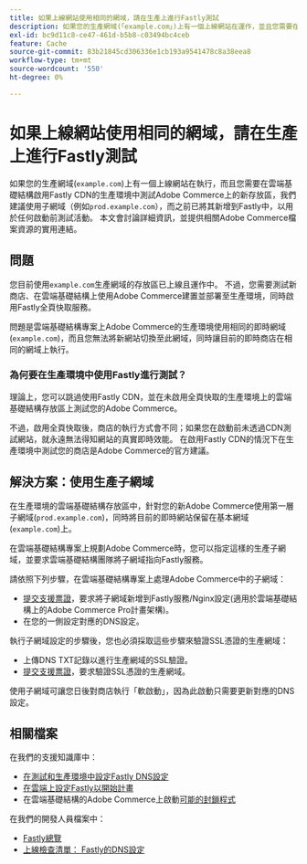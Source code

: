 ```yaml
---
title: 如果上線網站使用相同的網域，請在生產上進行Fastly測試
description: 如果您的生產網域(「example.com」)上有一個上線網站在運作，並且您需要在雲端基礎結構啟用Fastly CDN的生產環境上測試Adobe Commerce的新存放區，我們建議使用子網域（例如「prod.example.com」），而之前已將它新增到Fastly，以用於任何啟動前測試活動。 本文會討論詳細資訊，並提供相關Adobe Commerce檔案資源的實用連結。
exl-id: bc9d11c8-ce47-461d-b5b8-c03494bc4ceb
feature: Cache
source-git-commit: 83b21845cd306336e1cb193a9541478c8a38eea8
workflow-type: tm+mt
source-wordcount: '550'
ht-degree: 0%

---
```


# 如果上線網站使用相同的網域，請在生產上進行Fastly測試

如果您的生產網域(`example.com`)上有一個上線網站在執行，而且您需要在雲端基礎結構啟用Fastly CDN的生產環境中測試Adobe Commerce上的新存放區，我們建議使用子網域（例如`prod.example.com`），而之前已將其新增到Fastly中，以用於任何啟動前測試活動。 本文會討論詳細資訊，並提供相關Adobe Commerce檔案資源的實用連結。

## 問題

您目前使用`example.com`生產網域的存放區已上線且運作中。 不過，您需要測試新商店、在雲端基礎結構上使用Adobe Commerce建置並部署至生產環境，同時啟用Fastly全頁快取服務。

問題是雲端基礎結構專案上Adobe Commerce的生產環境使用相同的即時網域(`example.com`)，而且您無法將新網站切換至此網域，同時讓目前的即時商店在相同的網域上執行。

### 為何要在生產環境中使用Fastly進行測試？

理論上，您可以跳過使用Fastly CDN，並在未啟用全頁快取的生產環境上的雲端基礎結構存放區上測試您的Adobe Commerce。

不過，啟用全頁快取後，商店的執行方式會不同；如果您在啟動前未透過CDN測試網站，就永遠無法得知網站的真實即時效能。 在啟用Fastly CDN的情況下在生產環境中測試您的商店是Adobe Commerce的官方建議。

## 解決方案：使用生產子網域

在生產環境的雲端基礎結構存放區中，針對您的新Adobe Commerce使用第一層子網域(`prod.example.com`)，同時將目前的即時網站保留在基本網域(`example.com`)上。

在雲端基礎結構專案上規劃Adobe Commerce時，您可以指定這樣的生產子網域，並要求雲端基礎結構團隊將子網域指向Fastly服務。

請依照下列步驟，在雲端基礎結構專案上處理Adobe Commerce中的子網域：

* [提交支援票證](/help/help-center-guide/help-center/magento-help-center-user-guide.md#submit-ticket)，要求將子網域新增到Fastly服務/Nginx設定(適用於雲端基礎結構上的Adobe Commerce Pro計畫架構)。
* 在您的一側設定對應的DNS設定。

執行子網域設定的步驟後，您也必須採取這些步驟來驗證SSL憑證的生產網域：

* 上傳DNS TXT記錄以進行生產網域的SSL驗證。
* [提交支援票證](/help/help-center-guide/help-center/magento-help-center-user-guide.md#submit-ticket)，要求驗證SSL憑證的生產網域。

使用子網域可讓您日後對商店執行「軟啟動」，因為此啟動只需要更新對應的DNS設定。

## 相關檔案

在我們的支援知識庫中：

* [在測試和生產環境中設定Fastly DNS設定](https://experienceleague.adobe.com/docs/commerce-knowledge-base/kb/how-to/configure-fastly-dns-settings-on-staging-and-production-environments.html?lang=zh-Hant)
* [在雲端上設定Fastly以開始計畫](https://experienceleague.adobe.com/docs/commerce-knowledge-base/kb/how-to/set-up-fastly-for-starter-plan-on-cloud.html?lang=zh-Hant)
* 在雲端基礎結構的Adobe Commerce上啟動[可能的封鎖程式](https://experienceleague.adobe.com/docs/commerce-knowledge-base/kb/troubleshooting/miscellaneous/blockers-launching-on-magento-commerce-cloud.html?lang=zh-Hant)

在我們的開發人員檔案中：

* [Fastly總覽](https://experienceleague.adobe.com/docs/commerce-cloud-service/user-guide/cdn/fastly.html?lang=zh-Hant)
* [上線檢查清單： Fastly的DNS設定](https://experienceleague.adobe.com/docs/commerce-cloud-service/user-guide/launch/checklist.html?lang=zh-Hant)
